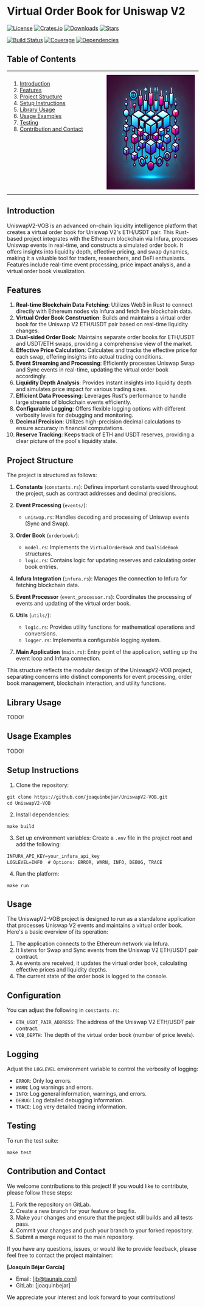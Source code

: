 # Virtual Order Book for Uniswap V2

[![License](https://img.shields.io/badge/license-MIT-blue.svg)](LICENSE)
[![Crates.io](https://img.shields.io/crates/v/uniswapv2-vob.svg)](https://crates.io/crates/uniswapv2-vob)
[![Downloads](https://img.shields.io/crates/d/uniswapv2-vob.svg)](https://crates.io/crates/uniswapv2-vob)
[![Stars](https://img.shields.io/github/stars/joaquinbejar/UniswapV2-VOB.svg)](https://github.com/joaquinbejar/UniswapV2-VOB/stargazers)

[![Build Status](https://img.shields.io/github/workflow/status/joaquinbejar/UniswapV2-VOB/CI)](https://github.com/joaquinbejar/UniswapV2-VOB/actions)
[![Coverage](https://img.shields.io/codecov/c/github/joaquinbejar/UniswapV2-VOB)](https://codecov.io/gh/joaquinbejar/UniswapV2-VOB)
[![Dependencies](https://img.shields.io/librariesio/github/joaquinbejar/UniswapV2-VOB)](https://libraries.io/github/joaquinbejar/UniswapV2-VOB)

## Table of Contents

<table style="width: 100%; border-collapse: collapse;">
<tr style="border: none;">
<td width="50%" valign="top" style="border: none; padding: 10px;">

1. [Introduction](#introduction)
2. [Features](#features)
3. [Project Structure](#project-structure)
4. [Setup Instructions](#setup-instructions)
5. [Library Usage](#library-usage)
6. [Usage Examples](#usage-examples)
7. [Testing](#testing)
8. [Contribution and Contact](#contribution-and-contact)

</td>
<td width="50%" align="center" style="border: none; padding: 10px;">

<img src="doc/images/logo.png" alt="Virtual Order Book for Uniswap V2" style="width: 300px; height: 300px; max-width: 100%;">

</td>
</tr>
</table>



## Introduction

UniswapV2-VOB is an advanced on-chain liquidity intelligence platform that creates a virtual order book for Uniswap V2's ETH/USDT pair. This Rust-based project integrates with the Ethereum blockchain via Infura, processes Uniswap events in real-time, and constructs a simulated order book. It offers insights into liquidity depth, effective pricing, and swap dynamics, making it a valuable tool for traders, researchers, and DeFi enthusiasts. Features include real-time event processing, price impact analysis, and a virtual order book visualization.

## Features

1. **Real-time Blockchain Data Fetching**: Utilizes Web3 in Rust to connect directly with Ethereum nodes via Infura and fetch live blockchain data.
2. **Virtual Order Book Construction**: Builds and maintains a virtual order book for the Uniswap V2 ETH/USDT pair based on real-time liquidity changes.
3. **Dual-sided Order Book**: Maintains separate order books for ETH/USDT and USDT/ETH swaps, providing a comprehensive view of the market.
4. **Effective Price Calculation**: Calculates and tracks the effective price for each swap, offering insights into actual trading conditions.
5. **Event Streaming and Processing**: Efficiently processes Uniswap Swap and Sync events in real-time, updating the virtual order book accordingly.
6. **Liquidity Depth Analysis**: Provides instant insights into liquidity depth and simulates price impact for various trading sizes.
7. **Efficient Data Processing**: Leverages Rust's performance to handle large streams of blockchain events efficiently.
8. **Configurable Logging**: Offers flexible logging options with different verbosity levels for debugging and monitoring.
9. **Decimal Precision**: Utilizes high-precision decimal calculations to ensure accuracy in financial computations.
10. **Reserve Tracking**: Keeps track of ETH and USDT reserves, providing a clear picture of the pool's liquidity state.

## Project Structure

The project is structured as follows:

1. **Constants** (`constants.rs`): Defines important constants used throughout the project, such as contract addresses and decimal precisions.

2. **Event Processing** (`events/`):
    - `uniswap.rs`: Handles decoding and processing of Uniswap events (Sync and Swap).

3. **Order Book** (`orderbook/`):
    - `model.rs`: Implements the `VirtualOrderBook` and `DualSideBook` structures.
    - `logic.rs`: Contains logic for updating reserves and calculating order book entries.

4. **Infura Integration** (`infura.rs`): Manages the connection to Infura for fetching blockchain data.

5. **Event Processor** (`event_processor.rs`): Coordinates the processing of events and updating of the virtual order book.

6. **Utils** (`utils/`):
    - `logic.rs`: Provides utility functions for mathematical operations and conversions.
    - `logger.rs`: Implements a configurable logging system.

7. **Main Application** (`main.rs`): Entry point of the application, setting up the event loop and Infura connection.

This structure reflects the modular design of the UniswapV2-VOB project, separating concerns into distinct components for event processing, order book management, blockchain interaction, and utility functions.

## Library Usage

TODO!

## Usage Examples

TODO!

## Setup Instructions

1. Clone the repository:
```shell
git clone https://github.com/joaquinbejar/UniswapV2-VOB.git
cd UniswapV2-VOB
```

2. Install dependencies:
```shell
make build
```

3. Set up environment variables:
   Create a `.env` file in the project root and add the following:
```
INFURA_API_KEY=your_infura_api_key
LOGLEVEL=INFO  # Options: ERROR, WARN, INFO, DEBUG, TRACE
```

4. Run the platform:
```shell
make run
```

## Usage

The UniswapV2-VOB project is designed to run as a standalone application that processes Uniswap V2 events and maintains a virtual order book. Here's a basic overview of its operation:

1. The application connects to the Ethereum network via Infura.
2. It listens for Swap and Sync events from the Uniswap V2 ETH/USDT pair contract.
3. As events are received, it updates the virtual order book, calculating effective prices and liquidity depths.
4. The current state of the order book is logged to the console.

## Configuration

You can adjust the following in `constants.rs`:
- `ETH_USDT_PAIR_ADDRESS`: The address of the Uniswap V2 ETH/USDT pair contract.
- `VOB_DEPTH`: The depth of the virtual order book (number of price levels).

## Logging

Adjust the `LOGLEVEL` environment variable to control the verbosity of logging:
- `ERROR`: Only log errors.
- `WARN`: Log warnings and errors.
- `INFO`: Log general information, warnings, and errors.
- `DEBUG`: Log detailed debugging information.
- `TRACE`: Log very detailed tracing information.

## Testing

To run the test suite:

```shell
make test
```

## Contribution and Contact

We welcome contributions to this project! If you would like to contribute, please follow these steps:

1. Fork the repository on GitLab.
2. Create a new branch for your feature or bug fix.
3. Make your changes and ensure that the project still builds and all tests pass.
4. Commit your changes and push your branch to your forked repository.
5. Submit a merge request to the main repository.

If you have any questions, issues, or would like to provide feedback, please feel free to contact the project maintainer:

**[Joaquín Béjar García]**
- Email: [jb@taunais.com]
- GitLab: [joaquinbejar]

We appreciate your interest and look forward to your contributions!
